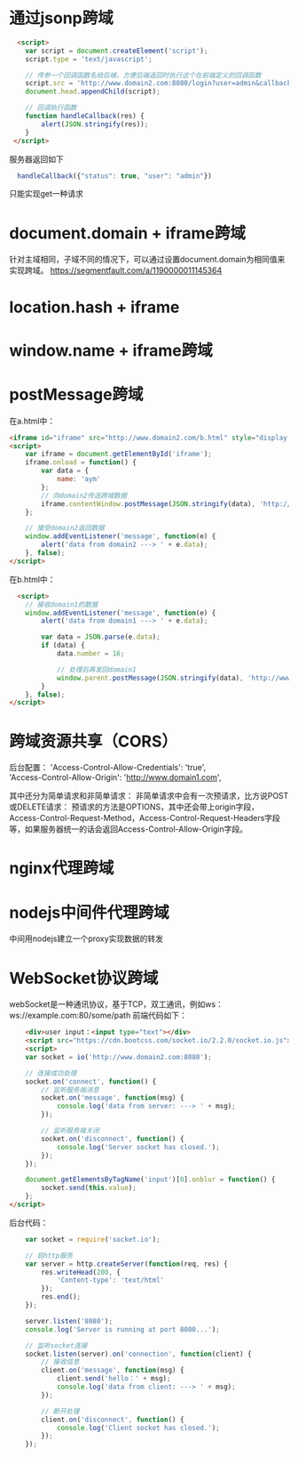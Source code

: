 # 通过jsonp跨域
``` html
  <script>
    var script = document.createElement('script');
    script.type = 'text/javascript';

    // 传参一个回调函数名给后端，方便后端返回时执行这个在前端定义的回调函数
    script.src = 'http://www.domain2.com:8080/login?user=admin&callback=handleCallback';
    document.head.appendChild(script);

    // 回调执行函数
    function handleCallback(res) {
        alert(JSON.stringify(res));
    }
 </script>
```
   服务器返回如下
``` js
  handleCallback({"status": true, "user": "admin"})
```
只能实现get一种请求
# document.domain + iframe跨域
针对主域相同，子域不同的情况下，可以通过设置document.domain为相同值来实现跨域。
https://segmentfault.com/a/1190000011145364
# location.hash + iframe
# window.name + iframe跨域
# postMessage跨域
在a.html中：
``` html
<iframe id="iframe" src="http://www.domain2.com/b.html" style="display:none;"></iframe>
<script>       
    var iframe = document.getElementById('iframe');
    iframe.onload = function() {
        var data = {
            name: 'aym'
        };
        // 向domain2传送跨域数据
        iframe.contentWindow.postMessage(JSON.stringify(data), 'http://www.domain2.com');
    };

    // 接受domain2返回数据
    window.addEventListener('message', function(e) {
        alert('data from domain2 ---> ' + e.data);
    }, false);
</script>
```
在b.html中：
``` html
  <script>
    // 接收domain1的数据
    window.addEventListener('message', function(e) {
        alert('data from domain1 ---> ' + e.data);

        var data = JSON.parse(e.data);
        if (data) {
            data.number = 16;

            // 处理后再发回domain1
            window.parent.postMessage(JSON.stringify(data), 'http://www.domain1.com');
        }
    }, false);
</script>
```
# 跨域资源共享（CORS）
后台配置：
 'Access-Control-Allow-Credentials': 'true',     
 'Access-Control-Allow-Origin': 'http://www.domain1.com',

 其中还分为简单请求和非简单请求：
 非简单请求中会有一次预请求，比方说POST或DELETE请求：
 预请求的方法是OPTIONS，其中还会带上origin字段，Access-Control-Request-Method，Access-Control-Request-Headers字段等，如果服务器统一的话会返回Access-Control-Allow-Origin字段。
# nginx代理跨域
# nodejs中间件代理跨域
中间用nodejs建立一个proxy实现数据的转发
# WebSocket协议跨域
webSocket是一种通讯协议，基于TCP，双工通讯，例如ws：ws://example.com:80/some/path
前端代码如下：
``` html
    <div>user input：<input type="text"></div>
    <script src="https://cdn.bootcss.com/socket.io/2.2.0/socket.io.js"></script>
    <script>
    var socket = io('http://www.domain2.com:8080');

    // 连接成功处理
    socket.on('connect', function() {
        // 监听服务端消息
        socket.on('message', function(msg) {
            console.log('data from server: ---> ' + msg); 
        });

        // 监听服务端关闭
        socket.on('disconnect', function() { 
            console.log('Server socket has closed.'); 
        });
    });

    document.getElementsByTagName('input')[0].onblur = function() {
        socket.send(this.value);
    };
</script>
```

后台代码：
``` js
    var socket = require('socket.io');

    // 启http服务
    var server = http.createServer(function(req, res) {
        res.writeHead(200, {
            'Content-type': 'text/html'
        });
        res.end();
    });

    server.listen('8080');
    console.log('Server is running at port 8080...');

    // 监听socket连接
    socket.listen(server).on('connection', function(client) {
        // 接收信息
        client.on('message', function(msg) {
            client.send('hello：' + msg);
            console.log('data from client: ---> ' + msg);
        });

        // 断开处理
        client.on('disconnect', function() {
            console.log('Client socket has closed.'); 
        });
    });
```